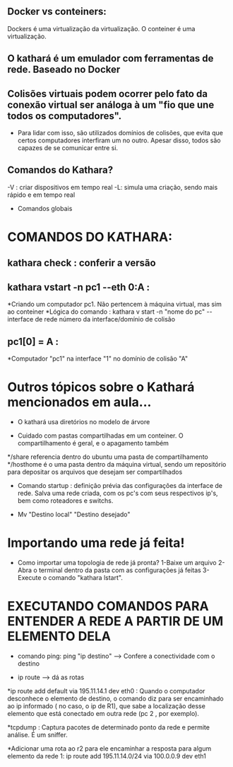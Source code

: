 

## Docker vs conteiners:
Dockers é uma virtualização da virtualização. O conteiner é uma virtualização.

## O kathará é um emulador com ferramentas de rede. Baseado no Docker

## Colisões virtuais podem ocorrer pelo fato da conexão virtual ser análoga à um "fio que une todos os computadores".
- Para lidar com isso, são utilizados domínios de colisões, que evita que certos computadores interfiram um no outro. Apesar disso, todos são capazes de se comunicar entre si.


## Comandos do Kathara?
-V : criar dispositivos em tempo real
-L: simula uma criação, sendo mais rápido e em tempo real
- Comandos globais


# COMANDOS DO KATHARA:
## kathara check : conferir a versão

## kathara vstart -n pc1 --eth 0:A :
*Criando um computador pc1. Não pertencem à máquina virtual, mas sim ao conteiner
*Lógica do comando : kathara v start -n "nome do pc" --interface de rede      número da interface/domínio de colisão

## pc1[0] = A : 
*Computador "pc1" na interface "1" no domínio de colisão "A"

# Outros tópicos sobre o Kathará mencionados em aula...
* O kathará usa diretórios no modelo de árvore

* Cuidado com pastas compartilhadas em um conteiner. O compartilhamento é geral, e o apagamento também

*/share referencia dentro do ubuntu uma pasta de compartilhamento
*/hosthome é o uma pasta dentro da máquina virtual, sendo um repositório para depositar os arquivos que desejam ser compartilhados

* Comando startup : definição prévia das configurações da interface de rede. Salva uma rede criada, com os pc's com seus respectivos ip's, bem como roteadores e switchs.

* Mv "Destino local" "Destino desejado"


# Importando uma rede já feita!
* Como importar uma topologia de rede já pronta?
1-Baixe um arquivo
2-Abra o terminal dentro da pasta com as configurações já feitas
3-Execute o comando "kathara lstart".

# EXECUTANDO COMANDOS PARA ENTENDER A REDE A PARTIR DE UM ELEMENTO DELA
* comando ping: ping "ip destino" --> Confere a conectividade com o destino

* ip route --> dá as rotas

*ip route add default via 195.11.14.1 dev eth0 : 
Quando o computador desconhece o elemento de destino, o comando diz para ser encaminhado ao ip informado ( no caso, o ip de R1),
que sabe a localização desse elemento que está conectado em outra rede (pc 2 , por exemplo).


*tcpdump : Captura pacotes de determinado ponto da rede e permite análise. É um sniffer.

*Adicionar uma rota ao r2 para ele encaminhar a resposta para algum elemento da rede 1:
ip route add 195.11.14.0/24 via 100.0.0.9 dev eth1


